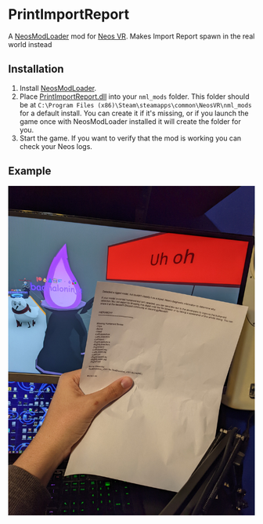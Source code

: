﻿# PrintImportReport

A [NeosModLoader](https://github.com/zkxs/NeosModLoader) mod for [Neos VR](https://neos.com/). Makes Import Report spawn in the real world instead

## Installation
1. Install [NeosModLoader](https://github.com/zkxs/NeosModLoader).
1. Place [PrintImportReport.dll](https://github.com/badhaloninja/PrintImportReport/releases/latest/download/PrintImportReport.dll) into your `nml_mods` folder. This folder should be at `C:\Program Files (x86)\Steam\steamapps\common\NeosVR\nml_mods` for a default install. You can create it if it's missing, or if you launch the game once with NeosModLoader installed it will create the folder for you.
1. Start the game. If you want to verify that the mod is working you can check your Neos logs.


## Example
![The First](/first.jpg)
